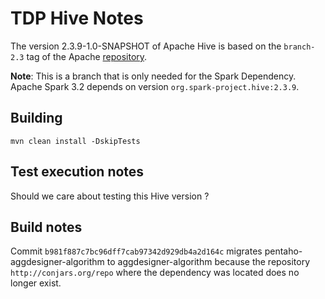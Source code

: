 # TDP Hive Notes

The version 2.3.9-1.0-SNAPSHOT of Apache Hive is based on the `branch-2.3` tag of the Apache [repository](https://github.com/apache/hive/tree/branch-2.3).

**Note**: This is a branch that is only needed for the Spark Dependency. Apache Spark 3.2 depends on version `org.spark-project.hive:2.3.9`.

## Building

```
mvn clean install -DskipTests
```

## Test execution notes

Should we care about testing this Hive version ?

## Build notes

Commit `b981f887c7bc96dff7cab97342d929db4a2d164c` migrates pentaho-aggdesigner-algorithm to aggdesigner-algorithm because the repository `http://conjars.org/repo` where the dependency was located does no longer exist.
